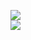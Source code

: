 [![](https://img.shields.io/badge/Made%20With-Github%20Spray-lightgrey.svg?style=for-the-badge&logo=github)](https://github.com/Annihil/github-spray#4457)  
[![](https://i.imgur.com/2DrTn0Z.gif)](https://github.com/Annihil/github-spray)